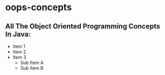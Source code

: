 # oops-concepts

<H2> All The Object Oriented Programming Concepts In Java:</H2>

* Item 1
* Item 2
* Item 3
  * Sub Item A
  * Sub Item B
